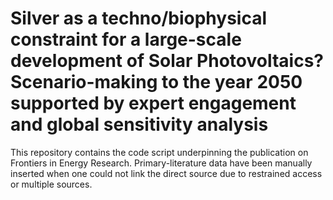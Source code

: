 # Silver as a techno/biophysical constraint for a large-scale development of Solar Photovoltaics? Scenario-making to the year 2050 supported by expert engagement and global sensitivity analysis

This repository contains the code script underpinning the publication on Frontiers in Energy Research.
Primary-literature data have been manually inserted when one could not link the direct source due to restrained access or multiple sources.  
